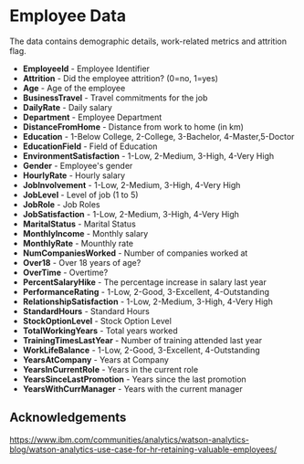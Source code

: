 # Employee Data

The data contains demographic details, work-related metrics and attrition flag.

- **EmployeeId** - Employee Identifier
- **Attrition** - Did the employee attrition? (0=no, 1=yes)
- **Age** - Age of the employee
- **BusinessTravel** - Travel commitments for the job
- **DailyRate** - Daily salary
- **Department** - Employee Department
- **DistanceFromHome** - Distance from work to home (in km)
- **Education** - 1-Below College, 2-College, 3-Bachelor, 4-Master,5-Doctor
- **EducationField** - Field of Education
- **EnvironmentSatisfaction** - 1-Low, 2-Medium, 3-High, 4-Very High
- **Gender** - Employee's gender
- **HourlyRate** - Hourly salary
- **JobInvolvement** - 1-Low, 2-Medium, 3-High, 4-Very High
- **JobLevel** - Level of job (1 to 5)
- **JobRole** - Job Roles
- **JobSatisfaction** - 1-Low, 2-Medium, 3-High, 4-Very High
- **MaritalStatus** - Marital Status
- **MonthlyIncome** - Monthly salary
- **MonthlyRate** - Mounthly rate
- **NumCompaniesWorked** - Number of companies worked at
- **Over18** - Over 18 years of age?
- **OverTime** - Overtime?
- **PercentSalaryHike** - The percentage increase in salary last year
- **PerformanceRating** - 1-Low, 2-Good, 3-Excellent, 4-Outstanding
- **RelationshipSatisfaction** - 1-Low, 2-Medium, 3-High, 4-Very High
- **StandardHours** - Standard Hours
- **StockOptionLevel** - Stock Option Level
- **TotalWorkingYears** - Total years worked
- **TrainingTimesLastYear** - Number of training attended last year
- **WorkLifeBalance** - 1-Low, 2-Good, 3-Excellent, 4-Outstanding
- **YearsAtCompany** - Years at Company
- **YearsInCurrentRole** - Years in the current role
- **YearsSinceLastPromotion** - Years since the last promotion
- **YearsWithCurrManager** - Years with the current manager

## Acknowledgements

https://www.ibm.com/communities/analytics/watson-analytics-blog/watson-analytics-use-case-for-hr-retaining-valuable-employees/
